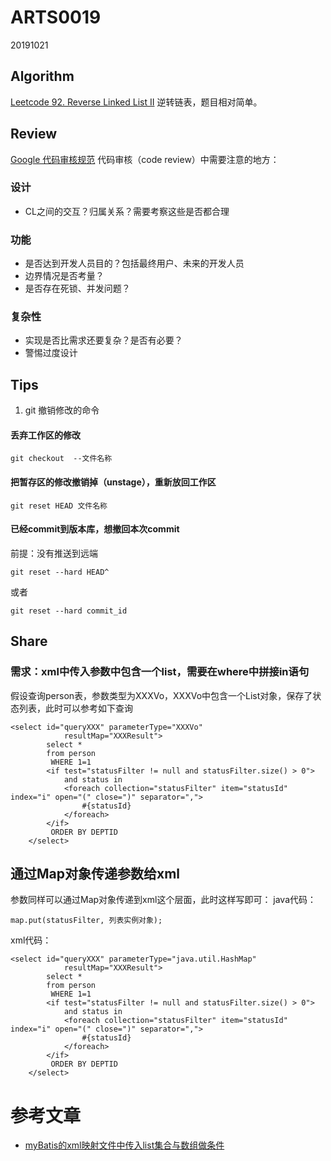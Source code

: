 # ARTS0019

20191021

## Algorithm

[Leetcode 92. Reverse Linked List II](https://github.com/evasnowind/LeetCodeOJ/tree/master/LeetCodeSolutions/src/oj_solution/oj_92_reverse_linked_list)
逆转链表，题目相对简单。


## Review

[Google 代码审核规范](https://github.com/google/eng-practices/blob/master/review/reviewer/looking-for.md)
代码审核（code review）中需要注意的地方：
### 设计
- CL之间的交互？归属关系？需要考察这些是否都合理

### 功能
- 是否达到开发人员目的？包括最终用户、未来的开发人员
- 边界情况是否考量？
- 是否存在死锁、并发问题？

### 复杂性
- 实现是否比需求还要复杂？是否有必要？
- 警惕过度设计


## Tips
1. git 撤销修改的命令
#### 丢弃工作区的修改
```
git checkout  --文件名称
```

#### 把暂存区的修改撤销掉（unstage），重新放回工作区
```
git reset HEAD 文件名称
```

#### 已经commit到版本库，想撤回本次commit
前提：没有推送到远端
```
git reset --hard HEAD^
```
或者
```
git reset --hard commit_id
```

## Share
### 需求：xml中传入参数中包含一个list，需要在where中拼接in语句
假设查询person表，参数类型为XXXVo，XXXVo中包含一个List对象，保存了状态列表，此时可以参考如下查询

```
<select id="queryXXX" parameterType="XXXVo"
			resultMap="XXXResult">
		select *
		from person
		 WHERE 1=1
		<if test="statusFilter != null and statusFilter.size() > 0">
            and status in
            <foreach collection="statusFilter" item="statusId" index="i" open="(" close=")" separator=",">
                #{statusId}
            </foreach>
        </if>
		 ORDER BY DEPTID
	</select>
```

## 通过Map对象传递参数给xml
参数同样可以通过Map对象传递到xml这个层面，此时这样写即可：
java代码：
```
map.put(statusFilter, 列表实例对象);
```
xml代码：
```
<select id="queryXXX" parameterType="java.util.HashMap"
			resultMap="XXXResult">
		select *
		from person
		 WHERE 1=1
		<if test="statusFilter != null and statusFilter.size() > 0">
            and status in
            <foreach collection="statusFilter" item="statusId" index="i" open="(" close=")" separator=",">
                #{statusId}
            </foreach>
        </if>
		 ORDER BY DEPTID
	</select>
```

# 参考文章
- [myBatis的xml映射文件中传入list集合与数组做条件](https://blog.csdn.net/qq_15204179/article/details/1000425509)